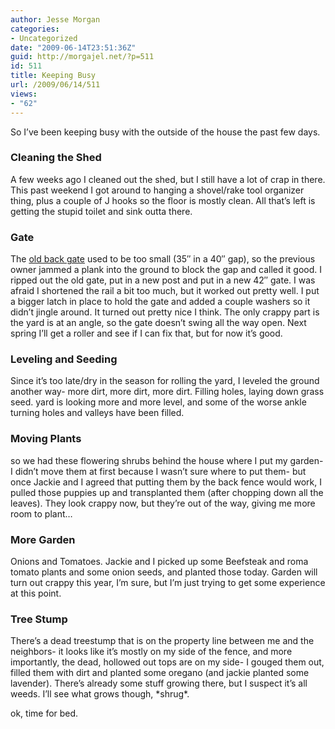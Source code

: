 ```yaml
---
author: Jesse Morgan
categories:
- Uncategorized
date: "2009-06-14T23:51:36Z"
guid: http://morgajel.net/?p=511
id: 511
title: Keeping Busy
url: /2009/06/14/511
views:
- "62"
---
```


So I’ve been keeping busy with the outside of the house the past few days.

### Cleaning the Shed

A few weeks ago I cleaned out the shed, but I still have a lot of crap in there. This past weekend I got around to hanging a shovel/rake tool organizer thing, plus a couple of J hooks so the floor is mostly clean. All that’s left is getting the stupid toilet and sink outta there.

### Gate

The [old back gate](http://www.flickr.com/photos/myjaxon/2651688320/in/photostream/) used to be too small (35″ in a 40″ gap), so the previous owner jammed a plank into the ground to block the gap and called it good. I ripped out the old gate, put in a new post and put in a new 42″ gate. I was afraid I shortened the rail a bit too much, but it worked out pretty well. I put a bigger latch in place to hold the gate and added a couple washers so it didn’t jingle around. It turned out pretty nice I think. The only crappy part is the yard is at an angle, so the gate doesn’t swing all the way open. Next spring I’ll get a roller and see if I can fix that, but for now it’s good.

### Leveling and Seeding

Since it’s too late/dry in the season for rolling the yard, I leveled the ground another way- more dirt, more dirt, more dirt. Filling holes, laying down grass seed. yard is looking more and more level, and some of the worse ankle turning holes and valleys have been filled.

### Moving Plants

so we had these flowering shrubs behind the house where I put my garden- I didn’t move them at first because I wasn’t sure where to put them- but once Jackie and I agreed that putting them by the back fence would work, I pulled those puppies up and transplanted them (after chopping down all the leaves). They look crappy now, but they’re out of the way, giving me more room to plant…

### More Garden

Onions and Tomatoes. Jackie and I picked up some Beefsteak and roma tomato plants and some onion seeds, and planted those today. Garden will turn out crappy this year, I’m sure, but I’m just trying to get some experience at this point.

### Tree Stump

There’s a dead treestump that is on the property line between me and the neighbors- it looks like it’s mostly on my side of the fence, and more importantly, the dead, hollowed out tops are on my side- I gouged them out, filled them with dirt and planted some oregano (and jackie planted some lavender). There’s already some stuff growing there, but I suspect it’s all weeds. I’ll see what grows though, \*shrug\*.

ok, time for bed.